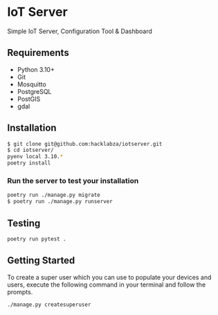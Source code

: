 # IoT Server

Simple IoT Server, Configuration Tool & Dashboard

## Requirements

- Python 3.10+
- Git
- Mosquitto
- PostgreSQL
- PostGIS
- gdal

## Installation

```bash
$ git clone git@github.com:hacklabza/iotserver.git
$ cd iotserver/
pyenv local 3.10.*
poetry install
```

### Run the server to test your installation

```bash
poetry run ./manage.py migrate
$ poetry run ./manage.py runserver
```

## Testing

```bash
poetry run pytest .
```

## Getting Started

To create a super user which you can use to populate your devices and users, execute the following command in your terminal and follow the prompts.

```bash
./manage.py createsuperuser
```
